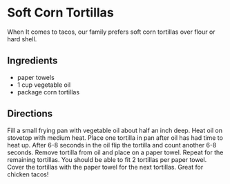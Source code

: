 Soft Corn Tortillas
===================
When It comes to tacos, our family prefers soft corn tortillas over flour or hard shell. 

Ingredients
-----------
* paper towels
* 1 cup vegetable oil
* package corn tortillas

Directions
----------
Fill a small frying pan with vegetable oil about half an inch deep. Heat oil on stovetop with medium heat. Place one tortilla in pan after oil has had time to heat up. After 6-8 seconds in the oil flip the tortilla and count another 6-8 seconds. Remove tortilla from oil and place on a paper towel. Repeat for the remaining tortillas. You should be able to fit 2 tortillas per paper towel. Cover the tortillas with the paper towel for the next tortillas. Great for chicken tacos!
